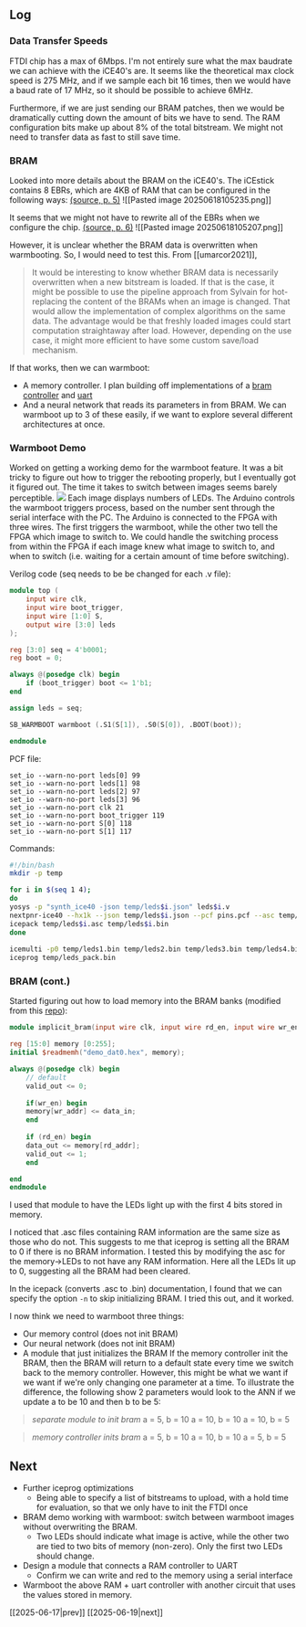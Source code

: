 ## Log
### Data Transfer Speeds
FTDI chip has a max of 6Mbps. I'm not entirely sure what the max baudrate we can achieve with the iCE40's are. It seems like the theoretical max clock speed is 275 MHz, and if we sample each bit 16 times, then we would have a baud rate of 17 MHz, so it should be possible to achieve 6MHz. 

Furthermore, if we are just sending our BRAM patches, then we would be dramatically cutting down the amount of bits we have to send. The RAM configuration bits make up about 8\% of the total bitstream. We might not need to transfer data as fast to still save time. 

### BRAM
Looked into more details about the BRAM on the iCE40's. The iCEstick contains 8 EBRs, which are 4KB of RAM that can be configured in the following ways: [(source, p. 5)](https://www.workver.com/wv/FPGA/MemoryUsageGuideforiCE40Devices.pdf)
![[Pasted image 20250618105235.png]]

It seems that we might not have to rewrite all of the EBRs when we configure the chip. [(source, p. 6)](https://www.workver.com/wv/FPGA/MemoryUsageGuideforiCE40Devices.pdf)
![[Pasted image 20250618105207.png]]

However, it is unclear whether the BRAM data is overwritten when warmbooting. So, I would need to test this. From [[umarcor2021]],
>It would be interesting to know whether BRAM data is necessarily overwritten when a new bitstream is loaded. If that is the case, it might be possible to use the pipeline approach from Sylvain for hot-replacing the content of the BRAMs when an image is changed. That would allow the implementation of complex algorithms on the same data. The advantage would be that freshly loaded images could start computation straightaway after load. However, depending on the use case, it might more efficient to have some custom save/load mechanism.

If that works, then we can warmboot:
- A memory controller. I plan building off implementations of a [bram controller](https://github.com/damdoy/ice40_ultraplus_examples/tree/master/bram) and [uart](https://github.com/bnossum/uart_ice40)
- And a neural network that reads its parameters in from BRAM. We can warmboot up to 3 of these easily, if we want to explore several different architectures at once. 

### Warmboot Demo
Worked on getting a working demo for the warmboot feature. It was a bit tricky to figure out how to trigger the rebooting properly, but I eventually got it figured out. The time it takes to switch between images seems barely perceptible. 
![](https://www.youtube.com/watch?v=F9yyi8yIC7o)
Each image displays numbers of LEDs. The Arduino controls the warmboot triggers process, based on the number sent through the serial interface with the PC. The Arduino is connected to the FPGA with three wires. The first triggers the warmboot, while the other two tell the FPGA which image to switch to. We could handle the switching process from within the FPGA if each image knew what image to switch to, and when to switch (i.e. waiting for a certain amount of time before switching).

Verilog code (seq needs to be be changed for each .v file):
```verilog
module top (
	input wire clk,
	input wire boot_trigger,
	input wire [1:0] S,
	output wire [3:0] leds
);

reg [3:0] seq = 4'b0001;
reg boot = 0;  

always @(posedge clk) begin
	if (boot_trigger) boot <= 1'b1;
end

assign leds = seq;

SB_WARMBOOT warmboot (.S1(S[1]), .S0(S[0]), .BOOT(boot));

endmodule
```

PCF file:
```
set_io --warn-no-port leds[0] 99
set_io --warn-no-port leds[1] 98
set_io --warn-no-port leds[2] 97
set_io --warn-no-port leds[3] 96
set_io --warn-no-port clk 21
set_io --warn-no-port boot_trigger 119
set_io --warn-no-port S[0] 118
set_io --warn-no-port S[1] 117
```

Commands:
```bash
#!/bin/bash
mkdir -p temp

for i in $(seq 1 4);
do
yosys -p "synth_ice40 -json temp/leds$i.json" leds$i.v
nextpnr-ice40 --hx1k --json temp/leds$i.json --pcf pins.pcf --asc temp/leds$i.asc --package tq144
icepack temp/leds$i.asc temp/leds$i.bin
done
  
icemulti -p0 temp/leds1.bin temp/leds2.bin temp/leds3.bin temp/leds4.bin -o temp/leds_pack.bin
iceprog temp/leds_pack.bin
```

### BRAM (cont.)
Started figuring out how to load memory into the BRAM banks (modified from this [repo](https://github.com/damdoy/ice40_ultraplus_examples/blob/master/bram/implicit_bram.v)):
```verilog
module implicit_bram(input wire clk, input wire rd_en, input wire wr_en, input wire [7:0] rd_addr, input wire [7:0] wr_addr, input wire [15:0] data_in, output reg [15:0] data_out, output reg valid_out);

reg [15:0] memory [0:255];
initial $readmemh("demo_dat0.hex", memory);

always @(posedge clk) begin
	// default
	valid_out <= 0;
	  
	if(wr_en) begin
	memory[wr_addr] <= data_in;
	end
	
	if (rd_en) begin
	data_out <= memory[rd_addr];
	valid_out <= 1;
	end

end
endmodule
```
I used that module to have the LEDs light up with the first 4 bits stored in memory. 

I noticed that .asc files containing RAM information are the same size as those who do not. This suggests to me that iceprog is setting all the BRAM to 0 if there is no BRAM information. I tested this by modifying the asc for the memory->LEDs to not have any RAM information. Here all the LEDs lit up to 0, suggesting all the BRAM had been cleared.

In the icepack (converts .asc to .bin) documentation, I found that we can specify the option `-n` to skip initializing BRAM. I tried this out, and it worked. 

I now think we need to warmboot three things:
- Our memory control (does not init BRAM)
- Our neural network (does not init BRAM)
- A module that just initializes the BRAM
If the memory controller init the BRAM, then the  BRAM will return to a default state every time we switch back to the memory controller. However, this might be what we want if we want if we're only changing one parameter at a time. To illustrate the difference, the following show 2 parameters would look to the ANN if we update a to be 10 and then b to be 5:
> *separate module to init bram*
> a = 5, b = 10
> a = 10, b = 10
> a = 10, b = 5

> *memory controller inits bram*
> a = 5, b = 10
> a = 10, b = 10
> a = 5, b = 5
## Next
- Further iceprog optimizations
	- Being able to specify a list of bitstreams to upload, with a hold time for evaluation, so that we only have to init the FTDI once
- BRAM demo working with warmboot: switch between warmboot images without overwriting the BRAM.
	- Two LEDs should indicate what image is active, while the other two are tied to two bits of memory (non-zero). Only the first two LEDs should change.
- Design a module that connects a RAM controller to UART
	- Confirm we can write and red to the memory using a serial interface
- Warmboot the above RAM + uart controller with another circuit that uses the values stored in memory. 

[[2025-06-17|prev]] [[2025-06-19|next]]
